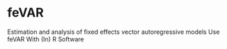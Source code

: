 # feVAR
Estimation and analysis of fixed effects vector autoregressive models Use feVAR With (In) R Software
